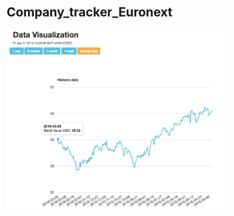 # Company_tracker_Euronext

![alt tag](https://github.com/jadedagher/yahoo_YQL_finance/blob/master/screenshot1.png)
